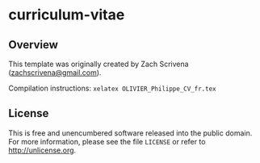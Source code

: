 # curriculum-vitae

## Overview

This template was originally created by Zach Scrivena (zachscrivena@gmail.com).

Compilation instructions: `xelatex OLIVIER_Philippe_CV_fr.tex`

## License

This is free and unencumbered software released into the public domain.
For more information, please see the file `LICENSE` or refer to <http://unlicense.org>.
